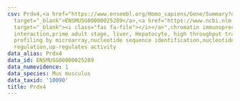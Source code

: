 ```yaml
---
csv: Prdx4,<a href="https://www.ensembl.org/Homo_sapiens/Gene/Summary?db=core;g=ENSMUSG00000025289"
  target="_blank">ENSMUSG00000025289</a>,<a href="https://www.ncbi.nlm.nih.gov/pubmed/23834426"
  target="_blank"><i class="fas fa-file"></i></a>",chromatin immunoprecipitation assay,direct
  interaction,prime adult stage, liver, Hepatocyte, high throughput transcription
  profiling by microarray,nucleotide sequence identification,nucleotide sequence identification,transcriptional
  regulation,up-regulates activity
data_alias: Prdx4
data_id: ENSMUSG00000025289
data_numevidence: 1
data_species: Mus musculus
data_taxid: '10090'
title: Prdx4
---
```

